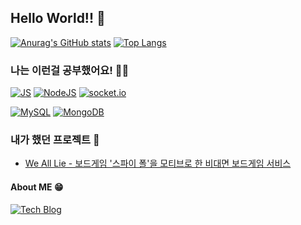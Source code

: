 ## Hello World!! 👋


<!--
**kimhsno1/kimhsno1** is a ✨ _special_ ✨ repository because its `README.md` (this file) appears on your GitHub profile.

Here are some ideas to get you started:

- 🔭 I’m currently working on ...
- 🌱 I’m currently learning ...
- 👯 I’m looking to collaborate on ...
- 🤔 I’m looking for help with ...
- 💬 Ask me about ...
- 📫 How to reach me: ...
- 😄 Pronouns: ...
- ⚡ Fun fact: ...
-->
[![Anurag's GitHub stats](https://github-readme-stats.vercel.app/api?username=kimhsno1)](https://github.com/anuraghazra/github-readme-stats)
[![Top Langs](https://github-readme-stats.vercel.app/api/top-langs/?username=kimhsno1&layout=compact)](https://github.com/anuraghazra/github-readme-stats)


  
### 나는 이런걸 공부했어요! 👨‍🔧

[![JS](https://img.shields.io/badge/JavaScript-F7DF1E?style=flat-square&logo=JavaScript&logoColor=black)](https://github.com/Joowon0220/TODO-List)
[![NodeJS](https://img.shields.io/badge/Node.js-339933?style=flat-square&logo=Node.js&logoColor=white)](https://github.com/Joowon0220/NodeJS)
[![socket.io](https://img.shields.io/badge/socket.io-010101?style=flat-square&logo=Socket.io&logoColor=)](github.com/Joowon0220/TODO-List)
<br>

[![MySQL](https://img.shields.io/badge/MySQL-4479A1?style=flat-square&logo=MySQL&logoColor=white)](https://github.com/Joowon0220/Spring_Weather)
[![MongoDB](https://img.shields.io/badge/MongoDB-47A248?style=flat-square&logo=MongoDB&logoColor=white)](https://github.com/Joowon0220/React_Login)
<br>
  
### 내가 했던 프로젝트 👀
  - [We All Lie - 보드게임 '스파이 폴'을 모티브로 한 비대면 보드게임 서비스](https://github.com/tastekim/WeAllLie-BE)

#### About ME 😁
[![Tech Blog](https://img.shields.io/badge/Blog-FF5722?style=flat-square&logo=blogger&logoColor=white)](https://kimhsno1.tistory.com/)
